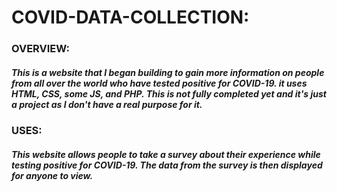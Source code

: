 # COVID-DATA-COLLECTION:

### OVERVIEW:
##### This is a website that I began building to gain more information on people from all over the world who have tested positive for COVID-19. it uses HTML, CSS, some JS, and PHP. This is not fully completed yet and it's just a project as I don't have a real purpose for it.

### USES:
##### This website allows people to take a survey about their experience while testing positive for COVID-19. The data from the survey is then displayed for anyone to view.
